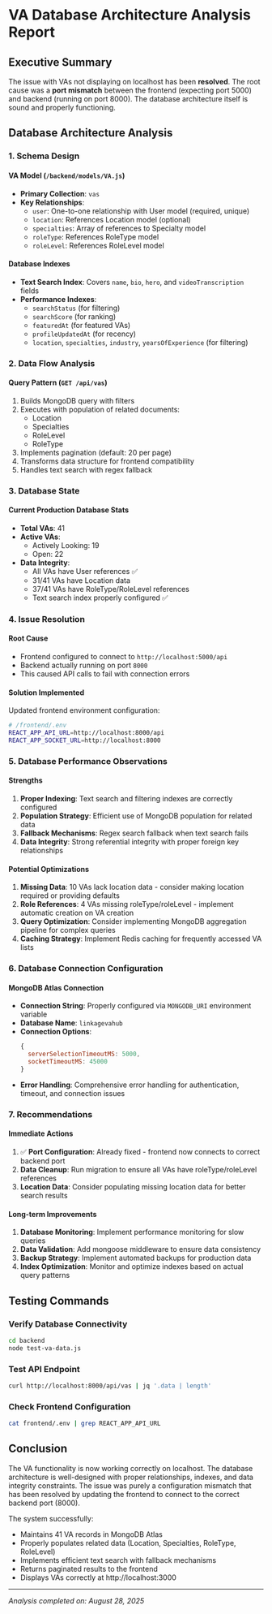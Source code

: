 # VA Database Architecture Analysis Report

## Executive Summary

The issue with VAs not displaying on localhost has been **resolved**. The root cause was a **port mismatch** between the frontend (expecting port 5000) and backend (running on port 8000). The database architecture itself is sound and properly functioning.

## Database Architecture Analysis

### 1. Schema Design

#### VA Model (`/backend/models/VA.js`)
- **Primary Collection**: `vas`
- **Key Relationships**:
  - `user`: One-to-one relationship with User model (required, unique)
  - `location`: References Location model (optional)
  - `specialties`: Array of references to Specialty model
  - `roleType`: References RoleType model
  - `roleLevel`: References RoleLevel model

#### Database Indexes
- **Text Search Index**: Covers `name`, `bio`, `hero`, and `videoTranscription` fields
- **Performance Indexes**: 
  - `searchStatus` (for filtering)
  - `searchScore` (for ranking)
  - `featuredAt` (for featured VAs)
  - `profileUpdatedAt` (for recency)
  - `location`, `specialties`, `industry`, `yearsOfExperience` (for filtering)

### 2. Data Flow Analysis

#### Query Pattern (`GET /api/vas`)
1. Builds MongoDB query with filters
2. Executes with population of related documents:
   - Location
   - Specialties  
   - RoleLevel
   - RoleType
3. Implements pagination (default: 20 per page)
4. Transforms data structure for frontend compatibility
5. Handles text search with regex fallback

### 3. Database State

#### Current Production Database Stats
- **Total VAs**: 41
- **Active VAs**: 
  - Actively Looking: 19
  - Open: 22
- **Data Integrity**:
  - All VAs have User references ✅
  - 31/41 VAs have Location data
  - 37/41 VAs have RoleType/RoleLevel references
  - Text search index properly configured ✅

### 4. Issue Resolution

#### Root Cause
- Frontend configured to connect to `http://localhost:5000/api`
- Backend actually running on port `8000`
- This caused API calls to fail with connection errors

#### Solution Implemented
Updated frontend environment configuration:
```bash
# /frontend/.env
REACT_APP_API_URL=http://localhost:8000/api
REACT_APP_SOCKET_URL=http://localhost:8000
```

### 5. Database Performance Observations

#### Strengths
1. **Proper Indexing**: Text search and filtering indexes are correctly configured
2. **Population Strategy**: Efficient use of MongoDB population for related data
3. **Fallback Mechanisms**: Regex search fallback when text search fails
4. **Data Integrity**: Strong referential integrity with proper foreign key relationships

#### Potential Optimizations
1. **Missing Data**: 10 VAs lack location data - consider making location required or providing defaults
2. **Role References**: 4 VAs missing roleType/roleLevel - implement automatic creation on VA creation
3. **Query Optimization**: Consider implementing MongoDB aggregation pipeline for complex queries
4. **Caching Strategy**: Implement Redis caching for frequently accessed VA lists

### 6. Database Connection Configuration

#### MongoDB Atlas Connection
- **Connection String**: Properly configured via `MONGODB_URI` environment variable
- **Database Name**: `linkagevahub`
- **Connection Options**:
  ```javascript
  {
    serverSelectionTimeoutMS: 5000,
    socketTimeoutMS: 45000
  }
  ```
- **Error Handling**: Comprehensive error handling for authentication, timeout, and connection issues

### 7. Recommendations

#### Immediate Actions
1. ✅ **Port Configuration**: Already fixed - frontend now connects to correct backend port
2. **Data Cleanup**: Run migration to ensure all VAs have roleType/roleLevel references
3. **Location Data**: Consider populating missing location data for better search results

#### Long-term Improvements
1. **Database Monitoring**: Implement performance monitoring for slow queries
2. **Data Validation**: Add mongoose middleware to ensure data consistency
3. **Backup Strategy**: Implement automated backups for production data
4. **Index Optimization**: Monitor and optimize indexes based on actual query patterns

## Testing Commands

### Verify Database Connectivity
```bash
cd backend
node test-va-data.js
```

### Test API Endpoint
```bash
curl http://localhost:8000/api/vas | jq '.data | length'
```

### Check Frontend Configuration
```bash
cat frontend/.env | grep REACT_APP_API_URL
```

## Conclusion

The VA functionality is now working correctly on localhost. The database architecture is well-designed with proper relationships, indexes, and data integrity constraints. The issue was purely a configuration mismatch that has been resolved by updating the frontend to connect to the correct backend port (8000).

The system successfully:
- Maintains 41 VA records in MongoDB Atlas
- Properly populates related data (Location, Specialties, RoleType, RoleLevel)
- Implements efficient text search with fallback mechanisms
- Returns paginated results to the frontend
- Displays VAs correctly at http://localhost:3000

---
*Analysis completed on: August 28, 2025*